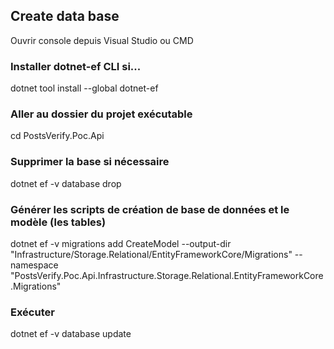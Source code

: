 ## Create data base

Ouvrir console depuis Visual Studio ou CMD

### Installer dotnet-ef CLI si...

dotnet tool install --global dotnet-ef

### Aller au dossier du projet exécutable

cd PostsVerify.Poc.Api

### Supprimer la base si nécessaire

dotnet ef -v database drop

### Générer les scripts de création de base de données et le modèle (les tables)

dotnet ef -v migrations add CreateModel --output-dir "Infrastructure/Storage.Relational/EntityFrameworkCore/Migrations" --namespace "PostsVerify.Poc.Api.Infrastructure.Storage.Relational.EntityFrameworkCore.Migrations"

### Exécuter

dotnet ef -v database update
